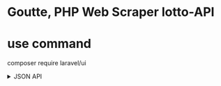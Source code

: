 # Goutte, PHP Web Scraper lotto-API

# use command

composer require laravel/ui

<details>
<summary>JSON API</summary>
<br>
The API is based on HTTPS requests and JSON responses. The stable HTTPS endpoint: https://news.sanook.com/lotto/

</details>
